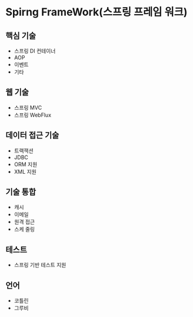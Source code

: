 # Spirng FrameWork(스프링 프레임 워크)

## 핵심 기술
+ 스프링 DI 컨테이너
+ AOP
+ 이벤트
+ 기타

## 웹 기술
+ 스프링 MVC
+ 스프링 WebFlux

## 데이터 접근 기술
+ 트랙잭션
+ JDBC
+ ORM 지원
+ XML 지원

## 기술 통합
+ 캐시
+ 이메일
+ 원격 접근
+ 스케 줄링

## 테스트
+ 스프링 기반 테스트 지원

## 언어
+ 코틀린
+ 그루비
